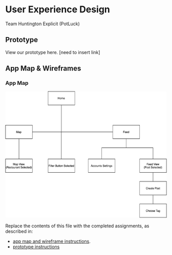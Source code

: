 # User Experience Design
Team Huntington Explicit (PotLuck)

## Prototype
View our prototype here. [need to insert link]

## App Map & Wireframes
### App Map
![app map](./ux-design/AppMap.png)


Replace the contents of this file with the completed assignments, as described in:

- [app map and wireframe instructions](./instructions-app-map-wireframe.md).
- [prototype instructions](./instructions-prototype.md)

